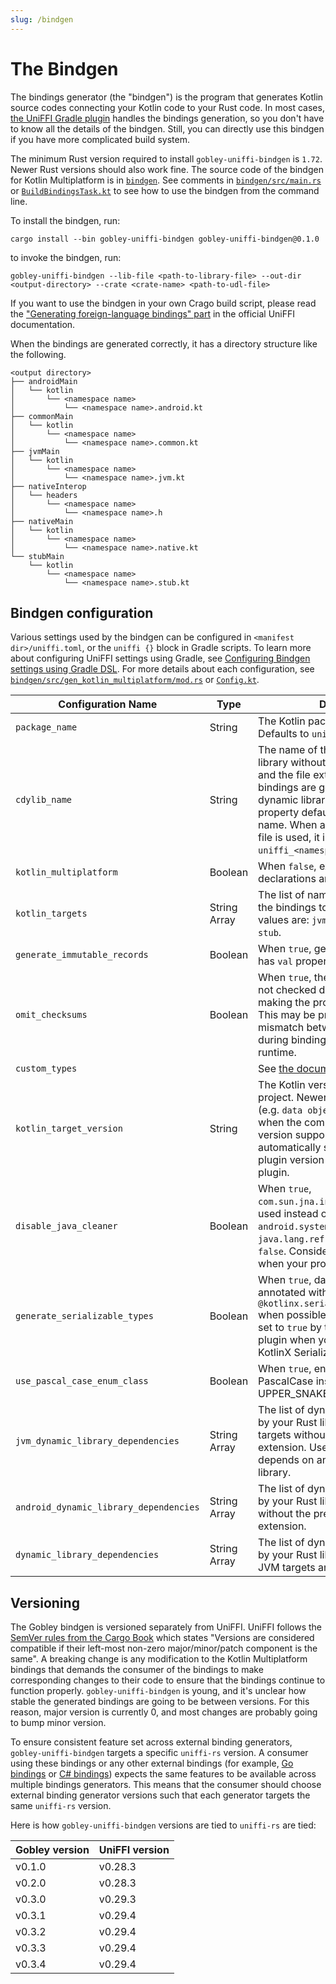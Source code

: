 ```yaml
---
slug: /bindgen
---
```


# The Bindgen

The bindings generator (the "bindgen") is the program that generates Kotlin source codes connecting
your Kotlin code to your Rust code. In most cases, [the UniFFI Gradle plugin](#the-uniffi-plugin)
handles the bindings generation, so you don't have to know all the details of the bindgen. Still,
you can directly use this bindgen if you have more complicated build system.

The minimum Rust version required to install `gobley-uniffi-bindgen` is `1.72`. Newer Rust versions
should also work fine. The source code of the bindgen for Kotlin Multiplatform is in [
`bindgen`](https://github.com/gobley/gobley/tree/main/bindgen).
See comments in [
`bindgen/src/main.rs`](https://github.com/gobley/gobley/tree/main/bindgen/src/main.rs) or
[
`BuildBindingsTask.kt`](https://github.com/gobley/gobley/tree/main/build-logic/gobley-gradle-uniffi/src/main/kotlin/tasks/BuildBindingsTask.kt)
to see how to use the bindgen from the command line.

To install the bindgen, run:

```shell
cargo install --bin gobley-uniffi-bindgen gobley-uniffi-bindgen@0.1.0
```

to invoke the bindgen, run:

```shell
gobley-uniffi-bindgen --lib-file <path-to-library-file> --out-dir <output-directory> --crate <crate-name> <path-to-udl-file>
```

If you want to use the bindgen in your own Crago build script, please read the
["Generating foreign-language bindings" part](https://mozilla.github.io/uniffi-rs/tutorial/foreign_language_bindings.html)
in the official UniFFI documentation.

When the bindings are generated correctly, it has a directory structure like the following.

```
<output directory>
├── androidMain
│   └── kotlin
│       └── <namespace name>
│           └── <namespace name>.android.kt
├── commonMain
│   └── kotlin
│       └── <namespace name>
│           └── <namespace name>.common.kt
├── jvmMain
│   └── kotlin
│       └── <namespace name>
│           └── <namespace name>.jvm.kt
├── nativeInterop
│   └── headers
│       └── <namespace name>
│           └── <namespace name>.h
├── nativeMain
│   └── kotlin
│       └── <namespace name>
│           └── <namespace name>.native.kt
└── stubMain
    └── kotlin
        └── <namespace name>
            └── <namespace name>.stub.kt
```

## Bindgen configuration

Various settings used by the bindgen can be configured in `<manifest dir>/uniffi.toml`, or the
`uniffi {}` block in Gradle scripts. To learn more about configuring UniFFI settings using Gradle,
see [Configuring Bindgen settings using Gradle DSL](./2-gradle-plugins/2-uniffi-plugin.md#configuring-bindgen-settings-using-gradle-dsl).
For more details about each configuration, see [
`bindgen/src/gen_kotlin_multiplatform/mod.rs`](https://github.com/gobley/gobley/tree/main/bindgen/src/gen_kotlin_multiplatform/mod.rs)
or [
`Config.kt`](https://github.com/gobley/gobley/tree/main/build-logic/gobley-gradle-uniffi/src/main/kotlin/Config.kt).

| Configuration Name                     | Type         | Description                                                                                                                                                                                                                                                                                          |
|----------------------------------------|--------------|------------------------------------------------------------------------------------------------------------------------------------------------------------------------------------------------------------------------------------------------------------------------------------------------------|
| `package_name`                         | String       | The Kotlin package name to use. Defaults to `uniffi.<namespace name>`.                                                                                                                                                                                                                               |
| `cdylib_name`                          | String       | The name of the resulting dynamic library without the prefix (e.g. `lib`) and the file extension. When the bindings are generated from a dynamic library, the value of this property defaults to the library's name. When a static library or a UDL file is used, it is set to `uniffi_<namespace>`. |
| `kotlin_multiplatform`                 | Boolean      | When `false`, expect/actual declarations are not used.                                                                                                                                                                                                                                               |
| `kotlin_targets`                       | String Array | The list of names of Kotlin targets of the bindings to generate. Possible values are: `jvm`, `android`, `native`, and `stub`.                                                                                                                                                                        |
| `generate_immutable_records`           | Boolean      | When `true`, generated data classes has `val` properties instead of `var`.                                                                                                                                                                                                                           |
| `omit_checksums`                       | Boolean      | When `true`, the library checksums are not checked during initialization, making the process slightly faster. This may be problematic if there is a mismatch between libraries used during binding generation and runtime.                                                                           |
| `custom_types`                         |              | See [the documentation](https://mozilla.github.io/uniffi-rs/0.29/types/custom_types.html#custom-types-in-the-bindings-code)                                                                                                                                                                          |
| `kotlin_target_version`                | String       | The Kotlin version used by your project. Newer syntax will be used (e.g. `data object` or `Enum.entries`) when the compiler of the specified version supports. This is automatically set to the Kotlin Gradle plugin version by the UniFFI Gradle plugin.                                            |
| `disable_java_cleaner`                 | Boolean      | When `true`, `com.sun.jna.internal.Cleaner` will be used instead of `android.system.SystemCleaner` or `java.lang.ref.Cleaner`. Defaults to `false`. Consider changing this option when your project targets JVM 1.8.                                                                                 |
| `generate_serializable_types`          | Boolean      | When `true`, data classes will be annotated with `@kotlinx.serialization.Serializable` when possible. This is automatically set to `true` by the UniFFI Gradle plugin when your Kotlin project uses KotlinX Serialization.                                                                           |
| `use_pascal_case_enum_class`           | Boolean      | When `true`, enum classes will use PascalCase instead of UPPER_SNAKE_CASE.                                                                                                                                                                                                                           |
| `jvm_dynamic_library_dependencies`     | String Array | The list of dynamic libraries required by your Rust library on Desktop JVM targets without the prefix and the file extension. Use this if your project depends on an external dynamic library.                                                                                                       |
| `android_dynamic_library_dependencies` | String Array | The list of dynamic libraries required by your Rust library on Android without the prefix and the file extension.                                                                                                                                                                                    |
| `dynamic_library_dependencies`         | String Array | The list of dynamic libraries required by your Rust library on both Desktop JVM targets and Android targets.                                                                                                                                                                                         |

## Versioning

The Gobley bindgen is versioned separately from UniFFI. UniFFI follows the
[SemVer rules from the Cargo Book](https://doc.rust-lang.org/cargo/reference/resolver.html#semver-compatibility)
which states "Versions are considered compatible if their left-most non-zero major/minor/patch
component is the same". A breaking change is any modification to the Kotlin Multiplatform bindings
that demands the consumer of the bindings to make corresponding changes to their code to ensure that
the bindings continue to function properly. `gobley-uniffi-bindgen` is young, and it's
unclear how stable the generated bindings are going to be between versions. For this reason, major
version is currently 0, and most changes are probably going to bump minor version.

To ensure consistent feature set across external binding generators, `gobley-uniffi-bindgen`
targets a specific `uniffi-rs` version. A consumer using these bindings or any other external
bindings (for example, [Go bindings](https://github.com/NordSecurity/uniffi-bindgen-go/) or
[C# bindings](https://github.com/NordSecurity/uniffi-bindgen-cs)) expects the same features to be
available across multiple bindings generators. This means that the consumer should choose external
binding generator versions such that each generator targets the same `uniffi-rs` version.

Here is how `gobley-uniffi-bindgen` versions are tied to `uniffi-rs` are tied:

| Gobley version | UniFFI version |
|----------------|----------------|
| v0.1.0         | v0.28.3        |
| v0.2.0         | v0.28.3        |
| v0.3.0         | v0.29.3        |
| v0.3.1         | v0.29.4        |
| v0.3.2         | v0.29.4        |
| v0.3.3         | v0.29.4        |
| v0.3.4         | v0.29.4        |

